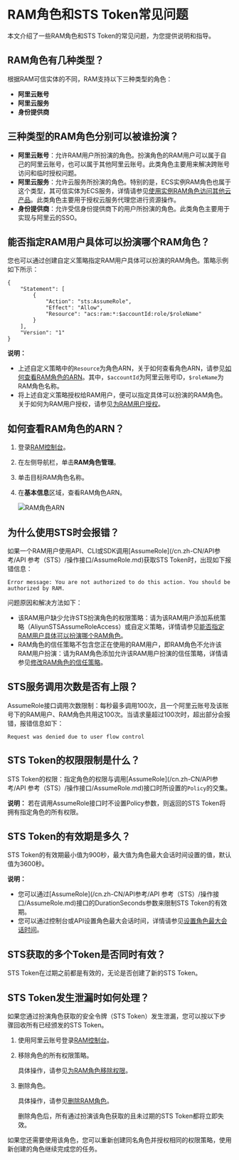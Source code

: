 # RAM角色和STS Token常见问题

本文介绍了一些RAM角色和STS Token的常见问题，为您提供说明和指导。

## RAM角色有几种类型？

根据RAM可信实体的不同，RAM支持以下三种类型的角色：

-   **阿里云账号**
-   **阿里云服务**
-   **身份提供商**

## 三种类型的RAM角色分别可以被谁扮演？

-   **阿里云账号**：允许RAM用户所扮演的角色。扮演角色的RAM用户可以属于自己的阿里云账号，也可以属于其他阿里云账号。此类角色主要用来解决跨账号访问和临时授权问题。
-   **阿里云服务**：允许云服务所扮演的角色。特别的是，ECS实例RAM角色也属于这个类型，其可信实体为ECS服务，详情请参见[使用实例RAM角色访问其他云产品](/cn.zh-CN/最佳实践/使用实例RAM角色访问其他云产品.md)。此类角色主要用于授权云服务代理您进行资源操作。
-   **身份提供商**：允许受信身份提供商下的用户所扮演的角色。此类角色主要用于实现与阿里云的SSO。

## 能否指定RAM用户具体可以扮演哪个RAM角色？

您也可以通过创建自定义策略指定RAM用户具体可以扮演的RAM角色。策略示例如下所示：

```
{
    "Statement": [
        {
            "Action": "sts:AssumeRole",
            "Effect": "Allow",
            "Resource": "acs:ram:*:$accountId:role/$roleName"
        }
    ],
    "Version": "1"
}
```

**说明：**

-   上述自定义策略中的`Resource`为角色ARN，关于如何查看角色ARN，请参见[如何查看RAM角色的ARN](#section_qbw_mhy_173)。其中，`$accountId`为阿里云账号ID，`$roleName`为RAM角色名称。
-   将上述自定义策略授权给RAM用户，便可以指定具体可以扮演的RAM角色。关于如何为RAM用户授权，请参见[为RAM用户授权](/cn.zh-CN/用户管理/为RAM用户授权.md)。

## 如何查看RAM角色的ARN？

1.  登录[RAM控制台](https://ram.console.aliyun.com/)。
2.  在左侧导航栏，单击**RAM角色管理**。
3.  单击目标RAM角色名称。
4.  在**基本信息**区域，查看RAM角色ARN。

    ![ RAM角色ARN](https://static-aliyun-doc.oss-accelerate.aliyuncs.com/assets/img/zh-CN/6585537161/p60601.png)


## 为什么使用STS时会报错？

如果一个RAM用户使用API、CLI或SDK调用[AssumeRole](/cn.zh-CN/API参考/API 参考（STS）/操作接口/AssumeRole.md)获取STS Token时，出现如下报错信息：

```
Error message: You are not authorized to do this action. You should be authorized by RAM.
```

问题原因和解决方法如下：

-   该RAM用户缺少允许STS扮演角色的权限策略：请为该RAM用户添加系统策略（AliyunSTSAssumeRoleAccess）或自定义策略，详情请参见[能否指定RAM用户具体可以扮演哪个RAM角色](#section_c5c_e3t_at9)。
-   RAM角色的信任策略不包含您正在使用的RAM用户，即RAM角色不允许该RAM用户扮演：请为RAM角色添加允许该RAM用户扮演的信任策略，详情请参见[修改RAM角色的信任策略](/cn.zh-CN/角色管理/修改RAM角色的信任策略.md)。

## STS服务调用次数是否有上限？

AssumeRole接口调用次数限制：每秒最多调用100次，且一个阿里云账号及该账号下的RAM用户、RAM角色共用这100次。当请求量超过100次时，超出部分会报错，报错信息如下：

```
Request was denied due to user flow control
```

## STS Token的权限限制是什么？

STS Token的权限：指定角色的权限与调用[AssumeRole](/cn.zh-CN/API参考/API 参考（STS）/操作接口/AssumeRole.md)接口时所设置的`Policy`的交集。

**说明：** 若在调用AssumeRole接口时不设置Policy参数，则返回的STS Token将拥有指定角色的所有权限。

## STS Token的有效期是多久？

STS Token的有效期最小值为900秒，最大值为角色最大会话时间设置的值，默认值为3600秒。

**说明：**

-   您可以通过[AssumeRole](/cn.zh-CN/API参考/API 参考（STS）/操作接口/AssumeRole.md)接口的DurationSeconds参数来限制STS Token的有效期。
-   您可以通过控制台或API设置角色最大会话时间，详情请参见[设置角色最大会话时间](/cn.zh-CN/角色管理/设置角色最大会话时间.md)。

## STS获取的多个Token是否同时有效？

STS Token在过期之前都是有效的，无论是否创建了新的STS Token。

## STS Token发生泄漏时如何处理？

如果您通过扮演角色获取的安全令牌（STS Token）发生泄漏，您可以按以下步骤回收所有已经颁发的STS Token。

1.  使用阿里云账号登录[RAM控制台](https://ram.console.aliyun.com/)。
2.  移除角色的所有权限策略。

    具体操作，请参见[为RAM角色移除权限](/cn.zh-CN/角色管理/为RAM角色移除权限.md)。

3.  删除角色。

    具体操作，请参见[删除RAM角色](/cn.zh-CN/角色管理/删除RAM角色.md)。

    删除角色后，所有通过扮演该角色获取的且未过期的STS Token都将立即失效。


如果您还需要使用该角色，您可以重新创建同名角色并授权相同的权限策略，使用新创建的角色继续完成您的任务。

